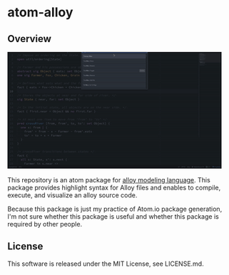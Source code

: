 # atom-alloy
## Overview
![](atom-alloy.gif)

This repository is an atom package for [alloy modeling language](http://alloy.mit.edu/alloy/index.html). This package provides highlight syntax for Alloy files and enables to compile, execute, and visualize an alloy source code.

Because this package is just my practice of Atom.io package generation, I'm not sure whether this package is useful and whether this package is required by other people.

## License
This software is released under the MIT License, see LICENSE.md.
